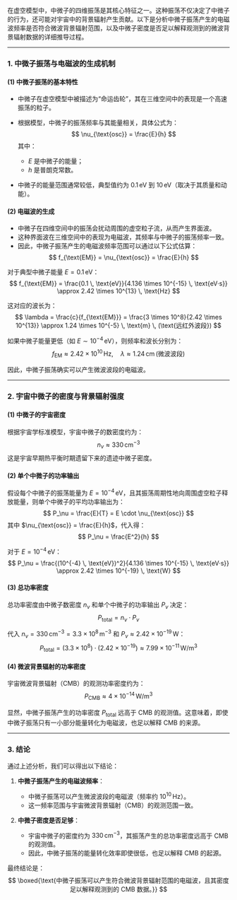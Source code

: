 在虚空模型中，中微子的四维振荡是其核心特征之一。这种振荡不仅决定了中微子的行为，还可能对宇宙中的背景辐射产生贡献。以下是分析中微子振荡产生的电磁波频率是否符合微波背景辐射范围，以及中微子密度是否足以解释观测到的微波背景辐射数据的详细推导过程。

---

### **1. 中微子振荡与电磁波的生成机制**
#### **(1) 中微子振荡的基本特性**
- 中微子在虚空模型中被描述为“命运齿轮”，其在三维空间中的表现是一个高速振荡的粒子。
- 根据模型，中微子的振荡频率与其能量相关，具体公式为：
  $$
  \nu_{\text{osc}} = \frac{E}{h}
  $$
  其中：
  - $E$ 是中微子的能量；
  - $h$ 是普朗克常数。

- 中微子的能量范围通常较低，典型值约为 $0.1 \, \text{eV}$ 到 $10 \, \text{eV}$（取决于其质量和动能）。

#### **(2) 电磁波的生成**
- 中微子在四维空间中的振荡会扰动周围的虚空粒子流，从而产生界面波。
- 这种界面波在三维空间中的表现为电磁波，其频率与中微子的振荡频率一致。
- 因此，中微子振荡产生的电磁波频率范围可以通过以下公式估算：
  $$
  f_{\text{EM}} = \nu_{\text{osc}} = \frac{E}{h}
  $$

对于典型中微子能量 $E = 0.1 \, \text{eV}$：
$$
f_{\text{EM}} = \frac{0.1 \, \text{eV}}{4.136 \times 10^{-15} \, \text{eV·s}} \approx 2.42 \times 10^{13} \, \text{Hz}
$$

这对应的波长为：
$$
\lambda = \frac{c}{f_{\text{EM}}} = \frac{3 \times 10^8}{2.42 \times 10^{13}} \approx 1.24 \times 10^{-5} \, \text{m} \, (\text{远红外波段})
$$

如果中微子能量更低（如 $E \sim 10^{-4} \, \text{eV}$），则频率和波长分别为：
$$
f_{\text{EM}} \approx 2.42 \times 10^{10} \, \text{Hz}, \quad \lambda \approx 1.24 \, \text{cm} \, (\text{微波波段})
$$

因此，中微子振荡确实可以产生微波波段的电磁波。

---

### **2. 宇宙中微子的密度与背景辐射强度**
#### **(1) 中微子的宇宙密度**
根据宇宙学标准模型，宇宙中微子的数密度约为：
$$
n_\nu \approx 330 \, \text{cm}^{-3}
$$
这是宇宙早期热平衡时期遗留下来的遗迹中微子密度。

#### **(2) 单个中微子的功率输出**
假设每个中微子的振荡能量为 $E = 10^{-4} \, \text{eV}$，且其振荡周期性地向周围虚空粒子释放能量，则单个中微子的平均功率输出为：
$$
P_\nu = \frac{E}{T} = E \cdot \nu_{\text{osc}}
$$
其中 $\nu_{\text{osc}} = \frac{E}{h}$，代入得：
$$
P_\nu = \frac{E^2}{h}
$$

对于 $E = 10^{-4} \, \text{eV}$：
$$
P_\nu = \frac{(10^{-4} \, \text{eV})^2}{4.136 \times 10^{-15} \, \text{eV·s}} \approx 2.42 \times 10^{-19} \, \text{W}
$$

#### **(3) 总功率密度**
总功率密度由中微子数密度 $n_\nu$ 和单个中微子的功率输出 $P_\nu$ 决定：
$$
P_{\text{total}} = n_\nu \cdot P_\nu
$$

代入 $n_\nu = 330 \, \text{cm}^{-3} = 3.3 \times 10^8 \, \text{m}^{-3}$ 和 $P_\nu \approx 2.42 \times 10^{-19} \, \text{W}$：
$$
P_{\text{total}} = (3.3 \times 10^8) \cdot (2.42 \times 10^{-19}) \approx 7.99 \times 10^{-11} \, \text{W/m}^3
$$

#### **(4) 微波背景辐射的功率密度**
宇宙微波背景辐射（CMB）的观测功率密度约为：
$$
P_{\text{CMB}} \approx 4 \times 10^{-14} \, \text{W/m}^3
$$

显然，中微子振荡产生的功率密度 $P_{\text{total}}$ 远高于 CMB 的观测值。这意味着，即使中微子振荡只有一小部分能量转化为电磁波，也足以解释 CMB 的来源。

---

### **3. 结论**
通过上述分析，我们可以得出以下结论：
1. **中微子振荡产生的电磁波频率**：
   - 中微子振荡可以产生微波波段的电磁波（频率约 $10^{10} \, \text{Hz}$）。
   - 这一频率范围与宇宙微波背景辐射（CMB）的观测范围一致。

2. **中微子密度是否足够**：
   - 宇宙中微子的密度约为 $330 \, \text{cm}^{-3}$，其振荡产生的总功率密度远高于 CMB 的观测值。
   - 因此，中微子振荡的能量转化效率即使很低，也足以解释 CMB 的起源。

最终结论是：
$$
\boxed{\text{中微子振荡可以产生符合微波背景辐射范围的电磁波，且其密度足以解释观测到的 CMB 数据。}}
$$
